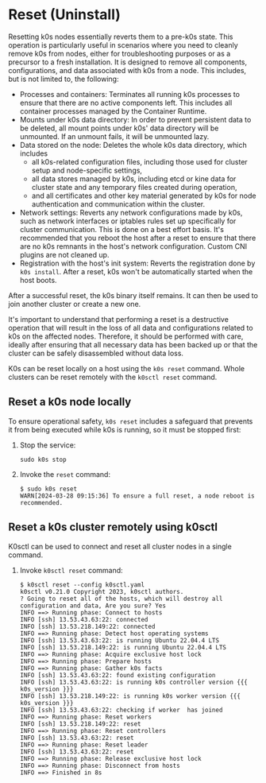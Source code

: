 # Reset (Uninstall)

Resetting k0s nodes essentially reverts them to a pre-k0s state. This operation
is particularly useful in scenarios where you need to cleanly remove k0s from
nodes, either for troubleshooting purposes or as a precursor to a fresh
installation. It is designed to remove all components, configurations, and data
associated with k0s from a node. This includes, but is not limited to, the
following:

* Processes and containers: Terminates all running k0s processes to ensure that
  there are no active components left. This includes all container processes
  managed by the Container Runtime.
* Mounts under k0s data directory: In order to prevent persistent data to be
  deleted, all mount points under k0s' data directory will be unmounted. If an
  unmount fails, it will be unmounted lazy.
* Data stored on the node: Deletes the whole k0s data directory, which includes
  * all k0s-related configuration files, including those used for cluster setup
    and node-specific settings,
  * all data stores managed by k0s, including etcd or kine data for cluster
    state and any temporary files created during operation,
  * and all certificates and other key material generated by k0s for node
    authentication and communication within the cluster.
* Network settings: Reverts any network configurations made by k0s, such as
  network interfaces or iptables rules set up specifically for cluster
  communication. This is done on a best effort basis. It's recommended that you
  reboot the host after a reset to ensure that there are no k0s remnants in the
  host's network configuration. Custom CNI plugins are not cleaned up.
* Registration with the host's init system: Reverts the registration done by
  `k0s install`. After a reset, k0s won't be automatically started when the
  host boots.

After a successful reset, the k0s binary itself remains. It can then be used to
join another cluster or create a new one.

It's important to understand that performing a reset is a destructive operation
that will result in the loss of all data and configurations related to k0s on
the affected nodes. Therefore, it should be performed with care, ideally after
ensuring that all necessary data has been backed up or that the cluster can be
safely disassembled without data loss.

K0s can be reset locally on a host using the `k0s reset` command. Whole clusters
can be reset remotely with the `k0sctl reset` command.

## Reset a k0s node locally

To ensure operational safety, `k0s reset` includes a safeguard that prevents it
from being executed while k0s is running, so it must be stopped first:

1. Stop the service:

    ```console
    sudo k0s stop
    ```

2. Invoke the `reset` command:

    ```console
    $ sudo k0s reset
    WARN[2024-03-28 09:15:36] To ensure a full reset, a node reboot is recommended.
    ```

## Reset a k0s cluster remotely using k0sctl

K0sctl can be used to connect and reset all cluster nodes in a single command.

1. Invoke `k0sctl reset` command:

    ```console
    $ k0sctl reset --config k0sctl.yaml
    k0sctl v0.21.0 Copyright 2023, k0sctl authors.
    ? Going to reset all of the hosts, which will destroy all configuration and data, Are you sure? Yes
    INFO ==> Running phase: Connect to hosts
    INFO [ssh] 13.53.43.63:22: connected
    INFO [ssh] 13.53.218.149:22: connected
    INFO ==> Running phase: Detect host operating systems
    INFO [ssh] 13.53.43.63:22: is running Ubuntu 22.04.4 LTS
    INFO [ssh] 13.53.218.149:22: is running Ubuntu 22.04.4 LTS
    INFO ==> Running phase: Acquire exclusive host lock
    INFO ==> Running phase: Prepare hosts
    INFO ==> Running phase: Gather k0s facts
    INFO [ssh] 13.53.43.63:22: found existing configuration
    INFO [ssh] 13.53.43.63:22: is running k0s controller version {{{ k0s_version }}}
    INFO [ssh] 13.53.218.149:22: is running k0s worker version {{{ k0s_version }}}
    INFO [ssh] 13.53.43.63:22: checking if worker  has joined
    INFO ==> Running phase: Reset workers
    INFO [ssh] 13.53.218.149:22: reset
    INFO ==> Running phase: Reset controllers
    INFO [ssh] 13.53.43.63:22: reset
    INFO ==> Running phase: Reset leader
    INFO [ssh] 13.53.43.63:22: reset
    INFO ==> Running phase: Release exclusive host lock
    INFO ==> Running phase: Disconnect from hosts
    INFO ==> Finished in 8s
    ```
